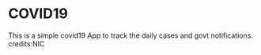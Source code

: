 # COVID19
This is a simple covid19 App to track the daily cases and govt notifications.
credits:NIC
